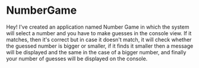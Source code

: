 # NumberGame 
Hey! I've created an application named Number Game in which the system will select a number and you have to make guesses in the console view. If it matches, then it's correct but in case it doesn't match, it will check whether the guessed number is bigger or smaller, if it finds it smaller then a message will be displayed and the same in the case of a bigger number, and finally your number of guesses will be displayed on the console.
